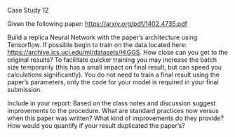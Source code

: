 Case Study 12

Given the following paper: https://arxiv.org/pdf/1402.4735.pdf

Build a replica Neural Network with the paper’s architecture using Tensorflow.  If possible begin to train on the data located here: https://archive.ics.uci.edu/ml/datasets/HIGGS.  How close can you get to the original results?
To facilitate quicker training you may increase the batch size temporarily (this has a small impact on final result, but can speed you calculations significantly).  You do not need to train a final result using the paper’s parameters, only the code for your model is required in your final submission.

Include in your report:
Based on the class notes and discussion suggest improvements to the procedure.  What are standard practices now versus when this paper was written?  What kind of improvements do they provide?
How would you quantify if your result duplicated the paper’s?

